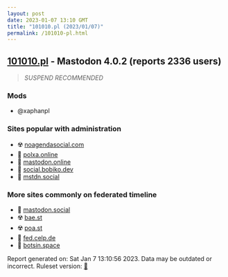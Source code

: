 ```yaml
---
layout: post
date: 2023-01-07 13:10 GMT
title: "101010.pl (2023/01/07)"
permalink: /101010-pl.html
---
```



## [101010.pl](https://101010.pl) - Mastodon 4.0.2 (reports 2336 users)

> *SUSPEND RECOMMENDED*

### Mods
 * @xaphanpl

### Sites popular with administration

* ☢️ [noagendasocial.com](/noagendasocial-com.html)
* 🐘 [polxa.online](/polxa-online.html)
* 🐘 [mastodon.online](/mastodon-online.html)
* 🐘 [social.bobiko.dev](/social-bobiko-dev.html)
* 🐘 [mstdn.social](/mstdn-social.html)

### More sites commonly on federated timeline

* 🐘 [mastodon.social](/mastodon-social.html)
* ☢️ [bae.st](/bae-st.html)
* ☢️ [poa.st](/poa-st.html)
* 🐘 [fed.celp.de](/fed-celp-de.html)
* 🐘 [botsin.space](/botsin-space.html)

Report generated on: Sat Jan  7 13:10:56 2023. Data may be outdated or incorrect.
Ruleset version: [🏀](/version-basketball)

